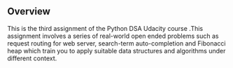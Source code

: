 ## Overview

This is the third assignment of the Python DSA Udacity course .This assignment involves a series of real-world open ended problems such as request routing for web server, search-term auto-completion and Fibonacci heap which train you to apply suitable data structures and algorithms under different context.
